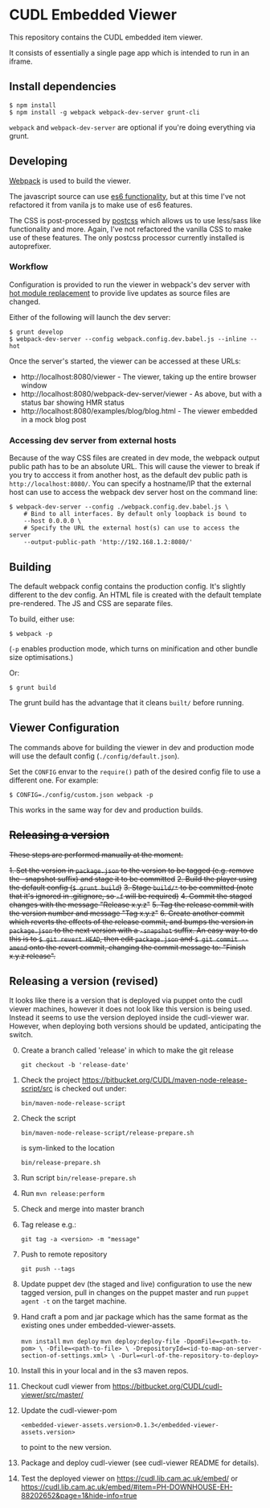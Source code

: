 # CUDL Embedded Viewer

This repository contains the CUDL embedded item viewer.

It consists of essentially a single page app which is intended to run in an
iframe.


## Install dependencies

```
$ npm install
$ npm install -g webpack webpack-dev-server grunt-cli
```

`webpack` and `webpack-dev-server` are optional if you're doing everything via
grunt.


## Developing

[Webpack](http://webpack.github.io/) is used to build the viewer.

The javascript source can use
[es6 functionality](https://babeljs.io/docs/learn-es2015/), but at this time
I've not refactored it from vanila js to make use of es6 features.

The CSS is post-processed by [postcss]() which allows us to use less/sass like
functionality and more. Again, I've not refactored the vanilla CSS to make use
of these features. The only postcss processor currently installed is
autoprefixer.


### Workflow

Configuration is provided to run the viewer in webpack's dev server with [hot
module replacement](http://webpack.github.io/docs/hot-module-replacement.html) to provide live updates as source files are changed.

Either of the following will launch the dev server:

```
$ grunt develop
$ webpack-dev-server --config webpack.config.dev.babel.js --inline --hot
```

Once the server's started, the viewer can be accessed at these URLs:

* http://localhost:8080/viewer - The viewer, taking up the entire browser window
* http://localhost:8080/webpack-dev-server/viewer - As above, but with a status bar showing HMR status
* http://localhost:8080/examples/blog/blog.html - The viewer embedded in a mock blog post


### Accessing dev server from external hosts

Because of the way CSS files are created in dev mode, the webpack output public
path has to be an absolute URL. This will cause the viewer to break if you
try to acccess it from another host, as the default dev public path is
`http://localhost:8080/`. You can specify a hostname/IP that the external host
can use to access the webpack dev server host on the command line:

```
$ webpack-dev-server --config ./webpack.config.dev.babel.js \
    # Bind to all interfaces. By default only loopback is bound to
    --host 0.0.0.0 \
    # Specify the URL the external host(s) can use to access the server
    --output-public-path 'http://192.168.1.2:8080/'
```


## Building

The default webpack config contains the production config. It's slightly
different to the dev config. An HTML file is created with the default template
pre-rendered. The JS and CSS are separate files.

To build, either use:

```
$ webpack -p
```
(`-p` enables production mode, which turns on minification and other bundle size optimisations.)

Or:
```
$ grunt build
```

The grunt build has the advantage that it cleans `built/` before running.


## Viewer Configuration

The commands above for building the viewer in dev and production mode will use
the default config (`./config/default.json`).

Set the `CONFIG` envar to the `require()` path of the desired config file to
use a different one. For example:

```
$ CONFIG=./config/custom.json webpack -p
```

This works in the same way for dev and production builds.


## ~~Releasing a version~~

~~These steps are performed manually at the moment.~~

~~1. Set the version in `package.json` to the version to be tagged (e.g. remove
   the -snapshot suffix) and stage it to be committed~~
~~2. Build the player using the default config (`$ grunt build`)~~
~~3. Stage `build/*` to be committed (note that it's ignored in .gitignore, so `-f` will be required)~~
~~4. Commit the staged changes with the message "Release x.y.z"~~
~~5. Tag the release commit with the version number and message "Tag x.y.z"~~
~~6. Create another commit which reverts the effects of the release commit, and
   bumps the version in `package.json` to the next version with a `-snapshot`
   suffix. An easy way to do this is to `$ git revert HEAD`, then edit
   `package.json` and `$ git commit --amend` onto the revert commit, changing
   the commit message to: "Finish x.y.z release".~~

## Releasing a version (revised)

It looks like there is a version that is deployed via puppet onto the cudl viewer machines,
however it does not look like this version is being used. Instead it seems to use the version deployed
inside the cudl-viewer war.  However, when deploying both versions should be updated, anticipating
the switch.

0. Create a branch called 'release' in which to make the git release

    `git checkout -b 'release-date'`

1. Check the project https://bitbucket.org/CUDL/maven-node-release-script/src
is checked out under:

    `bin/maven-node-release-script`

2. Check the script

    `bin/maven-node-release-script/release-prepare.sh`

    is sym-linked to the location

    `bin/release-prepare.sh`

3. Run script `bin/release-prepare.sh`

4. Run `mvn release:perform`

5. Check and merge into master branch

6. Tag release e.g.:

    `git tag -a <version> -m "message" `

7. Push to remote repository

    `git push --tags`

8. Update puppet dev (the staged and live) configuration to use the new tagged version,
pull in changes on the puppet master and run `puppet agent -t` on the target machine.

10. Hand craft a pom and jar package which has the same format as the existing ones
under embedded-viewer-assets.

    `mvn install`
    `mvn deploy`
    `mvn deploy:deploy-file -DpomFile=<path-to-pom> \
           -Dfile=<path-to-file> \
           -DrepositoryId=<id-to-map-on-server-section-of-settings.xml> \
           -Durl=<url-of-the-repository-to-deploy>`

11. Install this in your local and in the s3 maven repos.

12. Checkout cudl viewer from https://bitbucket.org/CUDL/cudl-viewer/src/master/

13. Update the cudl-viewer-pom

    `<embedded-viewer-assets.version>0.1.3</embedded-viewer-assets.version>`

    to point to the new version.

14. Package and deploy cudl-viewer (see cudl-viewer README for details).

15. Test the deployed viewer on https://cudl.lib.cam.ac.uk/embed/ or
https://cudl.lib.cam.ac.uk/embed/#item=PH-DOWNHOUSE-EH-88202652&page=1&hide-info=true
